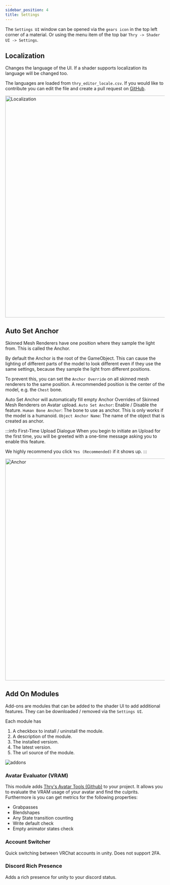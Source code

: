```yaml
---
sidebar_position: 4
title: Settings
---
```


The `Settings UI` window can be opened via the `gears icon` in the top left corner of a material. Or using the menu item of the top bar `Thry -> Shader UI -> Settings`.

## Localization

Changes the language of the UI. If a shader supports localization its language will be changed too.

The languages are loaded from `thry_editor_locale.csv`. If you would like to contribute you can edit the file and create a pull request on [GitHub](https://github.com/Thryrallo/ThryEditor).

<a target="_blank" href="/img/thryeditor/localization.png">
<img src="/img/thryeditor/localization.png" alt="Localization" width="700px"/>
</a>

## Auto Set Anchor

Skinned Mesh Renderers have one position where they sample the light from. This is called the Anchor.

By default the Anchor is the root of the GameObject. This can cause the lighting of different parts of the model to look different even if they use the same settings, because they sample the light from different positions.

To prevent this, you can set the `Anchor Override` on all skinned mesh renderers to the same position. A recommended position is the center of the model, e.g. the `Chest` bone.

Auto Set Anchor will automatically fill empty Anchor Overrides of Skinned Mesh Renderers on Avatar upload.
`Auto Set Anchor`: Enable / Disable the feature.
`Human Bone Anchor`: The bone to use as anchor. This is only works if the model is a humanoid.
`Object Anchor Name`: The name of the object that is created as anchor.

:::info First-Time Upload Dialogue
When you begin to initiate an Upload for the first time, you will be greeted with a one-time message asking you to enable this feature.

We highly recommend you click `Yes (Recommended)` if it shows up.
:::

<a target="_blank" href="/img/thryeditor/anchor.png">
<img src="/img/thryeditor/anchor.png" alt="Anchor" width="700px"/>
</a>

## Add On Modules

Add-ons are modules that can be added to the shader UI to add additional features.
They can be downloaded / removed via the `Settings UI`.

Each module has
1. A checkbox to install / uninstall the module.
2. A description of the module.
3. The installed versiom.
4. The latest version.
5. The url source of the module.

![addons](/img/thryeditor/addons.png)

### Avatar Evaluator (VRAM)

This module adds [Thry's Avatar Tools (Github)](https://github.com/Thryrallo/VRCAvatarTools) to your project.
It allows you to evaluate the VRAM usage of your avatar and find the culprits.
Furthermore is you can get metrics for the following properties:
- Grabpasses
- Blendshapes
- Any State transition counting
- Write default check
- Empty animator states check

### Account Switcher

Quick switching between VRChat accounts in unity.
Does not support 2FA.

### Discord Rich Presence

Adds a rich presence for unity to your discord status.